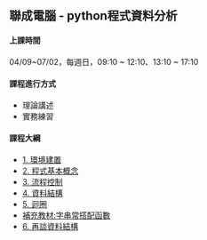 ## 聯成電腦 - python程式資料分析

#### 上課時間

04/09~07/02，每週日，09:10 ~ 12:10、13:10 ~ 17:10

#### 課程進行方式

- 理論講述
- 實務練習

#### 課程大綱
- [1. 環境建置](http://mirdex.github.io/PythonBasic/1.%20environment.slides.html)
- [2. 程式基本概念](http://mirdex.github.io/PythonBasic/2.%20basic%20concept.slides.html)
- [3. 流程控制](http://mirdex.github.io/PythonBasic/3.%20流程控制(Q).slides.html)
- [4. 資料結構](http://mirdex.github.io/PythonBasic/4.%20資料結構_Q.slides.html)
- [5. 迴圈](http://mirdex.github.io/PythonBasic/5.%20迴圈_Q.slides.html)
- [補充教材:字串常搭配函數](http://mirdex.github.io/PythonBasic/5-1.%20補充%20-%20字串常搭配使用函數_Q.slides.html)
- [6. 再談資料結構](http://mirdex.github.io/PythonBasic/6.%20再談資料結構_Q.slides.html)
